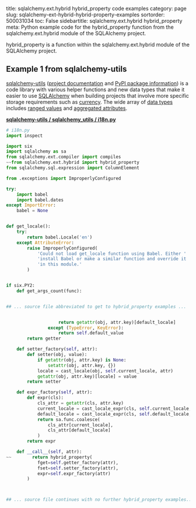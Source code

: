 title: sqlalchemy.ext.hybrid hybrid_property code examples
category: page
slug: sqlalchemy-ext-hybrid-hybrid-property-examples
sortorder: 500031034
toc: False
sidebartitle: sqlalchemy.ext.hybrid hybrid_property
meta: Python example code for the hybrid_property function from the sqlalchemy.ext.hybrid module of the SQLAlchemy project.


hybrid_property is a function within the sqlalchemy.ext.hybrid module of the SQLAlchemy project.


## Example 1 from sqlalchemy-utils
[sqlalchemy-utils](https://github.com/kvesteri/sqlalchemy-utils)
([project documentation](https://sqlalchemy-utils.readthedocs.io/en/latest/)
and
[PyPI package information](https://pypi.org/project/SQLAlchemy-Utils/))
is a code library with various helper functions and new data types
that make it easier to use [SQLAlchemy](/sqlalchemy.html) when building
projects that involve more specific storage requirements such as
[currency](https://sqlalchemy-utils.readthedocs.io/en/latest/data_types.html#module-sqlalchemy_utils.types.currency).
The wide array of
[data types](https://sqlalchemy-utils.readthedocs.io/en/latest/data_types.html)
includes [ranged values](https://sqlalchemy-utils.readthedocs.io/en/latest/range_data_types.html)
and [aggregated attributes](https://sqlalchemy-utils.readthedocs.io/en/latest/aggregates.html).

[**sqlalchemy-utils / sqlalchemy_utils / i18n.py**](https://github.com/kvesteri/sqlalchemy-utils/blob/master/sqlalchemy_utils/./i18n.py)

```python
# i18n.py
import inspect

import six
import sqlalchemy as sa
from sqlalchemy.ext.compiler import compiles
~~from sqlalchemy.ext.hybrid import hybrid_property
from sqlalchemy.sql.expression import ColumnElement

from .exceptions import ImproperlyConfigured

try:
    import babel
    import babel.dates
except ImportError:
    babel = None


def get_locale():
    try:
        return babel.Locale('en')
    except AttributeError:
        raise ImproperlyConfigured(
            'Could not load get_locale function using Babel. Either '
            'install Babel or make a similar function and override it '
            'in this module.'
        )


if six.PY2:
    def get_args_count(func):


## ... source file abbreviated to get to hybrid_property examples ...


                    return getattr(obj, attr.key)[default_locale]
                except (TypeError, KeyError):
                    return self.default_value
        return getter

    def setter_factory(self, attr):
        def setter(obj, value):
            if getattr(obj, attr.key) is None:
                setattr(obj, attr.key, {})
            locale = cast_locale(obj, self.current_locale, attr)
            getattr(obj, attr.key)[locale] = value
        return setter

    def expr_factory(self, attr):
        def expr(cls):
            cls_attr = getattr(cls, attr.key)
            current_locale = cast_locale_expr(cls, self.current_locale, attr)
            default_locale = cast_locale_expr(cls, self.default_locale, attr)
            return sa.func.coalesce(
                cls_attr[current_locale],
                cls_attr[default_locale]
            )
        return expr

    def __call__(self, attr):
~~        return hybrid_property(
            fget=self.getter_factory(attr),
            fset=self.setter_factory(attr),
            expr=self.expr_factory(attr)
        )



## ... source file continues with no further hybrid_property examples...

```

